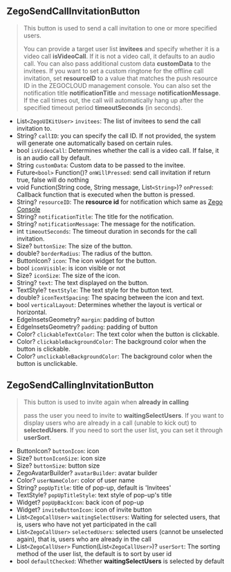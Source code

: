 ## ZegoSendCallInvitationButton

> This button is used to send a call invitation to one or more specified users.
>
> You can provide a target user list **invitees** and specify whether it is a video call **isVideoCall**. If it is not a video call, it defaults to an audio call.
> You can also pass additional custom data **customData** to the invitees.
> If you want to set a custom ringtone for the offline call invitation, set **resourceID** to a value that matches the push resource ID in the ZEGOCLOUD management console.
> You can also set the notification title **notificationTitle** and message **notificationMessage**.
> If the call times out, the call will automatically hang up after the specified timeout period **timeoutSeconds** (in seconds).

- List`<ZegoUIKitUser>` `invitees`: The list of invitees to send the call invitation to.
- String? `callID`: you can specify the call ID. If not provided, the system will generate one automatically based on certain rules.
- bool `isVideoCall`: Determines whether the call is a video call. If false, it is an audio call by default.
- String `customData`: Custom data to be passed to the invitee.
- Future`<bool>` Function()? `onWillPressed`: send call invitation if return true, false will do nothing
- void Function(String code, String message, List`<String>`)? `onPressed`: Callback function that is executed when the button is pressed.
- String? `resourceID`: The **resource id** for notification which same as [Zego Console](https://console.zegocloud.com/)
- String? `notificationTitle`: The title for the notification.
- String? `notificationMessage`: The message for the notification.
- int `timeoutSeconds`: The timeout duration in seconds for the call invitation.
- Size? `buttonSize`: The size of the button.
- double? `borderRadius`: The radius of the button.
- ButtonIcon? `icon`: The icon widget for the button.
- bool `iconVisible`: is icon visible or not
- Size? `iconSize`: The size of the icon.
- String? `text`: The text displayed on the button.
- TextStyle? `textStyle`: The text style for the button text.
- double? `iconTextSpacing`: The spacing between the icon and text.
- bool `verticalLayout`: Determines whether the layout is vertical or horizontal.
- EdgeInsetsGeometry? `margin`: padding of button
- EdgeInsetsGeometry? `padding`: padding of button
- Color? `clickableTextColor`: The text color when the button is clickable.
- Color? `clickableBackgroundColor`: The background color when the button is clickable.
- Color? `unclickableBackgroundColor`: The background color when the button is unclickable.

## ZegoSendCallingInvitationButton

> This button is used to invite again when **already in calling**
>
> pass the user you need to invite to **waitingSelectUsers**.
> If you want to display users who are already in a call (unable to kick out) to **selectedUsers**.
> If you need to sort the user list, you can set it through **userSort**.

- ButtonIcon? `buttonIcon`: icon
- Size? `buttonIconSize`: icon size
- Size? `buttonSize`: button size
- ZegoAvatarBuilder? `avatarBuilder`: avatar builder
- Color? `userNameColor`: color of user name
- String? `popUpTitle`: title of pop-up, default is 'Invitees'
- TextStyle? `popUpTitleStyle`: text style of pop-up\'s title
- Widget? `popUpBackIcon`: back icon of pop-up
- Widget? `inviteButtonIcon`: icon of invite button
- List`<ZegoCallUser>` `waitingSelectUsers`: Waiting for selected users, that is, users who have not yet participated in the call
- List`<ZegoCallUser>` `selectedUsers`: selected users (cannot be unselected again), that is, users who are already in the call
- List`<ZegoCallUser>` Function(List`<ZegoCallUser>`)? `userSort`: The sorting method of the user list, the default is to sort by user id
- bool `defaultChecked`: Whether **waitingSelectUsers** is selected by default
